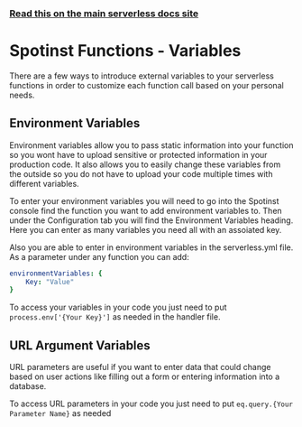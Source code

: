 <!--
title: Serverless Framework - Spotinst Functions Guide - Variables
menuText: Variables
menuOrder: 6
description: Different external variables and how to use them
layout: Doc
-->

<!-- DOCS-SITE-LINK:START automatically generated -->
### [Read this on the main serverless docs site](https://www.serverless.com/framework/docs/providers/spotinst/guide/credentials)
<!-- DOCS-SITE-LINK:END -->

# Spotinst Functions - Variables

There are a few ways to introduce external variables to your serverless functions in order to customize each function call based on your personal needs. 

## Environment Variables

Environment variables allow you to pass static information into your function so you wont have to upload sensitive or protected information in your production code. It also allows you to easily change these variables from the outside so you do not have to upload your code multiple times with different variables. 

To enter your environment variables you will need to go into the Spotinst console find the function you want to add environment variables to. Then under the Configuration tab you will find the Environment Variables heading. Here you can enter as many variables you need all with an assoiated key.

Also you are able to enter in environment variables in the serverless.yml file. As a parameter under any function you can add:

```yml
environmentVariables: {
	Key: "Value"
}
```

To access your variables in your code you just need to put `process.env['{Your Key}']` as needed in the handler file.

## URL Argument Variables

URL parameters are useful if you want to enter data that could change based on user actions like filling out a form or entering information into a database. 

To access URL parameters in your code you just need to put `eq.query.{Your Parameter Name}` as needed
